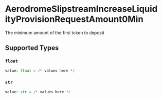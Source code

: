 # AerodromeSlipstreamIncreaseLiquidityProvisionRequestAmount0Min

The minimum amount of the first token to deposit


## Supported Types

### `float`

```python
value: float = /* values here */
```

### `str`

```python
value: str = /* values here */
```

